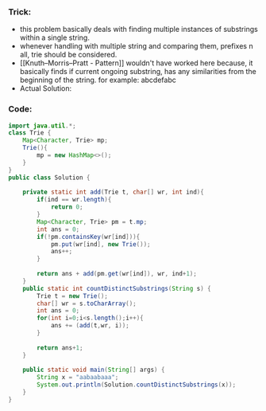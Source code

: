 ### Trick:
- this problem basically deals with finding multiple instances of substrings within a single string.
- whenever handling with multiple string and comparing them, prefixes n all, trie should be considered.
- [[Knuth–Morris–Pratt - Pattern]] wouldn't have worked here because, it basically finds if current ongoing substring, has any similarities from the beginning of the string. for example: abcdefabc
- Actual Solution:

### Code:
```java
import java.util.*;  
class Trie {  
    Map<Character, Trie> mp;  
    Trie(){  
        mp = new HashMap<>();  
    }  
}  
public class Solution {  
  
    private static int add(Trie t, char[] wr, int ind){  
        if(ind == wr.length){  
            return 0;  
        }  
        Map<Character, Trie> pm = t.mp;  
        int ans = 0;  
        if(!pm.containsKey(wr[ind])){  
            pm.put(wr[ind], new Trie());  
            ans++;  
        }  
  
        return ans + add(pm.get(wr[ind]), wr, ind+1);  
    }  
    public static int countDistinctSubstrings(String s) {  
        Trie t = new Trie();  
        char[] wr = s.toCharArray();  
        int ans = 0;  
        for(int i=0;i<s.length();i++){  
            ans += (add(t,wr, i));  
        }  
  
        return ans+1;  
    }  
  
    public static void main(String[] args) {  
        String x = "aabaabaaa";  
        System.out.println(Solution.countDistinctSubstrings(x));  
    }  
}
```